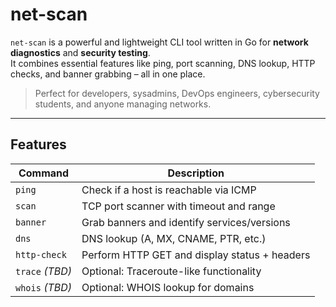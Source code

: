# net-scan

`net-scan` is a powerful and lightweight CLI tool written in Go for **network diagnostics** and **security testing**.  
It combines essential features like ping, port scanning, DNS lookup, HTTP checks, and banner grabbing – all in one place.

> Perfect for developers, sysadmins, DevOps engineers, cybersecurity students, and anyone managing networks.

---

## Features

| Command         | Description                                   |
| --------------- | --------------------------------------------- |
| `ping`          | Check if a host is reachable via ICMP         |
| `scan`          | TCP port scanner with timeout and range       |
| `banner`        | Grab banners and identify services/versions   |
| `dns`           | DNS lookup (A, MX, CNAME, PTR, etc.)          |
| `http-check`    | Perform HTTP GET and display status + headers |
| `trace` _(TBD)_ | Optional: Traceroute-like functionality       |
| `whois` _(TBD)_ | Optional: WHOIS lookup for domains            |
